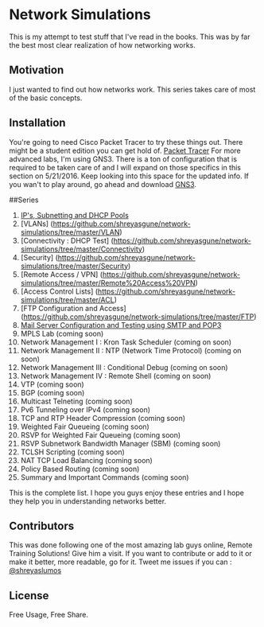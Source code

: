 # Network Simulations
This is my attempt to test stuff that I've read in the books. This was by far the best most clear realization of how networking works.

## Motivation
I just wanted to find out how networks work. This series takes care of most of the basic concepts.

## Installation
You're going to need Cisco Packet Tracer to try these things out. There might be a student edition you can get hold of.
[Packet Tracer](https://www.netacad.com/about-networking-academy/packet-tracer/) 
For more advanced labs, I'm using GNS3. There is a ton of configuration that is required to be taken care of and I will expand on those
specifics in this section on 5/21/2016. Keep looking into this space for the updated info. 
If you wan't to play around, go ahead and download [GNS3](https://www.gns3.com/software/download). 

##Series
1. [IP's, Subnetting and DHCP Pools](https://github.com/shreyasgune/network-simulations/tree/master/IP%20Addressing)
2. [VLANs] (https://github.com/shreyasgune/network-simulations/tree/master/VLAN)
3. [Connectivity : DHCP Test] (https://github.com/shreyasgune/network-simulations/tree/master/Connectivity)
4. [Security] (https://github.com/shreyasgune/network-simulations/tree/master/Security)
5. [Remote Access / VPN] (https://github.com/shreyasgune/network-simulations/tree/master/Remote%20Access%20VPN)
6. [Access Control Lists] (https://github.com/shreyasgune/network-simulations/tree/master/ACL) 
7. [FTP Configuration and Access] (https://github.com/shreyasgune/network-simulations/tree/master/FTP)
8. [Mail Server Configuration and Testing using SMTP and POP3](https://github.com/shreyasgune/network-simulations/tree/master/SMTP%20and%20POP3)
9. MPLS Lab (coming soon) 
10. Network Management I : Kron Task Scheduler (coming on soon)
11. Network Management II : NTP (Network Time Protocol) (coming on soon)
12. Network Management III : Conditional Debug (coming on soon)
13. Network Management IV : Remote Shell (coming on soon) 
14. VTP (coming soon)
15. BGP (coming soon)
16. Multicast Telneting (coming soon) 
17. Pv6 Tunneling over IPv4 (coming soon)
18. TCP and RTP Header Compression (coming soon)
19. Weighted Fair Queueing (coming soon)
20. RSVP for Weighted Fair Queueing (coming soon)
21. RSVP Subnetwork Bandwidth Manager (SBM) (coming soon)
22. TCLSH Scripting (coming soon) 
23. NAT TCP Load Balancing (coming soon)
24. Policy Based Routing (coming soon)
25. Summary and Important Commands (coming soon)

This is the complete list. I hope you guys enjoy these entries and I hope they help you in understanding networks better.

## Contributors
This was done following one of the most amazing lab guys online, Remote Training Solutions! Give him a visit. 
If you want to contribute or add to it or make it better, more readable, go for it. Tweet me issues if you can  : [@shreyaslumos](https://www.twitter.com/shreyaslumos) 

## License
Free Usage, Free Share. 
